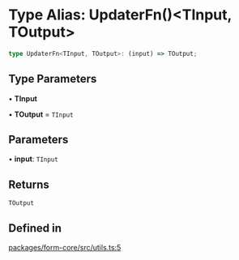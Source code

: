 # Type Alias: UpdaterFn()\<TInput, TOutput\>

```ts
type UpdaterFn<TInput, TOutput>: (input) => TOutput;
```

## Type Parameters

• **TInput**

• **TOutput** = `TInput`

## Parameters

• **input**: `TInput`

## Returns

`TOutput`

## Defined in

[packages/form-core/src/utils.ts:5](https://github.com/TanStack/form/blob/2bebfd5214c4cdfbf6feacb7b1e25a6825957062/packages/form-core/src/utils.ts#L5)
